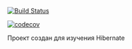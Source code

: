 [![Build Status](https://app.travis-ci.com/Xazeq/job4j_Hibernate.svg?branch=master)](https://app.travis-ci.com/Xazeq/job4j_Hibernate)

[![codecov](https://codecov.io/gh/Xazeq/job4j_Hibernate/branch/master/graph/badge.svg?token=GE3JXBBA4B)](https://codecov.io/gh/Xazeq/job4j_Hibernate)

Проект создан для изучения Hibernate